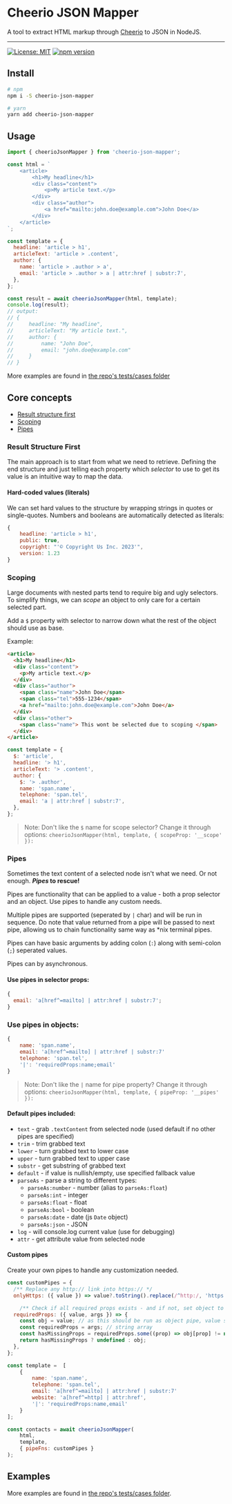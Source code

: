 # Cheerio JSON Mapper

A tool to extract HTML markup through [Cheerio](https://cheerio.js.org/) to JSON in NodeJS.

---

<!-- ![Build Status]() -->

[![License: MIT](https://img.shields.io/badge/License-MIT-green.svg)](LICENSE.md)
[![npm version](https://badge.fury.io/js/cheerio-json-mapper.svg)](https://badge.fury.io/js/cheerio-json-mapper)

## Install

```sh
# npm
npm i -S cheerio-json-mapper

# yarn
yarn add cheerio-json-mapper
```

## Usage

```js
import { cheerioJsonMapper } from 'cheerio-json-mapper';

const html = `
    <article>
        <h1>My headline</h1>
        <div class="content">
            <p>My article text.</p>
        </div>
        <div class="author">
            <a href="mailto:john.doe@example.com">John Doe</a>
        </div>
    </article>
`;

const template = {
  headline: 'article > h1',
  articleText: 'article > .content',
  author: {
    name: 'article > .author > a',
    email: 'article > .author > a | attr:href | substr:7',
  },
};

const result = await cheerioJsonMapper(html, template);
console.log(result);
// output:
// {
//     headline: "My headline",
//     articleText: "My article text.",
//     author: {
//         name: "John Doe",
//         email: "john.doe@example.com"
//     }
// }
```

More examples are found in [the repo's tests/cases folder](https://github.com/denkan/cheerio-json-mapper/tree/master/tests/cases)

## Core concepts

- [Result structure first](#result-structure-first)
- [Scoping](#scoping)
- [Pipes](#pipes)

### Result Structure First

The main approach is to start from what we need to retrieve. Defining the end structure and just telling each property which _selector_ to use to get its value is an intuitive way to map the data.

#### Hard-coded values (literals)

We can set hard values to the structure by wrapping strings in quotes or single-quotes. Numbers and booleans are automatically detected as literals:

```js
{
    headline: 'article > h1',
    public: true,
    copyright: "'© Copyright Us Inc. 2023'",
    version: 1.23
}
```

### Scoping

Large documents with nested parts tend to require big and ugly selectors. To simplify things, we can _scope_ an object to only care for a certain selected part.

Add a `$` property with selector to narrow down what the rest of the object should use as base.

Example:

```html
<article>
  <h1>My headline</h1>
  <div class="content">
    <p>My article text.</p>
  </div>
  <div class="author">
    <span class="name">John Doe</span>
    <span class="tel">555-1234</span>
    <a href="mailto:john.doe@example.com">John Doe</a>
  </div>
  <div class="other">
    <span class="name"> This wont be selected due to scoping </span>
  </div>
</article>
```

```js
const template = {
  $: 'article',
  headline: '> h1',
  articleText: '> .content',
  author: {
    $: '> .author',
    name: 'span.name',
    telephone: 'span.tel',
    email: 'a | attr:href | substr:7',
  },
};
```

> Note: Don't like the `$` name for scope selector? Change it through options: `cheerioJsonMapper(html, template, { scopeProp: '__scope' }): `

### Pipes

Sometimes the text content of a selected node isn't what we need. Or not enough. **_Pipes_ to rescue!**

Pipes are functionality that can be applied to a value - both a prop selector and an object. Use pipes to handle any custom needs.

Multiple pipes are supported (seperated by `|` char) and will be run in sequence. Do note that value returned from a pipe will be passed to next pipe, allowing us to chain functionality same way as \*nix terminal pipes.

Pipes can have basic arguments by adding colon (`:`) along with semi-colon (`;`) seperated values.

Pipes can by asynchronous.

#### Use pipes in selector props:

```js
{
  email: 'a[href^=mailto] | attr:href | substr:7';
}
```

### Use pipes in objects:

```js
{
    name: 'span.name',
    email: 'a[href^=mailto] | attr:href | substr:7'
    telephone: 'span.tel',
    '|': 'requiredProps:name;email'
}
```

> Note: Don't like the `|` name for pipe property? Change it through options: `cheerioJsonMapper(html, template, { pipeProp: '__pipes' }): `

#### Default pipes included:

- `text` - grab `.textContent` from selected node (used default if no other pipes are specified)
- `trim` - trim grabbed text
- `lower` - turn grabbed text to lower case
- `upper` - turn grabbed text to upper case
- `substr` - get substring of grabbed text
- `default` - if value is nullish/empty, use specified fallback value
- `parseAs` - parse a string to different types:
  - `parseAs:number` - number (alias to `parseAs:float`)
  - `parseAs:int` - integer
  - `parseAs:float` - float
  - `parseAs:bool` - boolean
  - `parseAs:date` - date (js `Date` object)
  - `parseAs:json` - JSON
- `log` - will console.log current value (use for debugging)
- `attr` - get attribute value from selected node

#### Custom pipes

Create your own pipes to handle any customization needed.

```js
const customPipes = {
  /** Replace any http:// link into https:// */
  onlyHttps: ({ value }) => value?.toString().replace(/^http:/, 'https:'),

    /** Check if all required props exists - and if not, set object to undefined  */
  requiredProps: ({ value, args }) => {
    const obj = value; // as this should be run as object pipe, value should be an object
    const requiredProps = args; // string array
    const hasMissingProps = requiredProps.some((prop) => obj[prop] != null);
    return hasMissingProps ? undefined : obj;
  },
};

const template =  [
    {
        name: 'span.name',
        telephone: 'span.tel',
        email: 'a[href^=mailto] | attr:href | substr:7'
        website: 'a[href^=http] | attr:href',
        '|': 'requiredProps:name,email'
    }
];

const contacts = await cheerioJsonMapper(
    html,
    template,
    { pipeFns: customPipes }
);
```

## Examples

More examples are found in [the repo's tests/cases folder](https://github.com/denkan/cheerio-json-mapper/tree/master/tests/cases).
